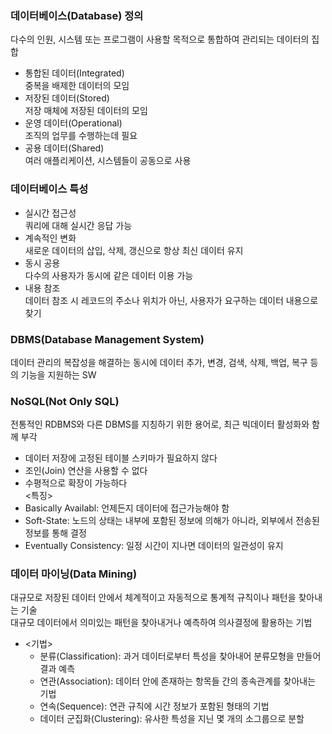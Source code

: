 ### 데이터베이스(Database) 정의
다수의 인원, 시스템 또는 프로그램이 사용할 목적으로 통합하여 관리되는 데이터의 집합
- 통합된 데이터(Integrated)
<br> 중복을 배제한 데이터의 모임
- 저장된 데이터(Stored)
<br> 저장 매체에 저장된 데이터의 모임
- 운영 데이터(Operational)
<br> 조직의 업무를 수행하는데 필요
- 공용 데이터(Shared)
<br> 여러 애플리케이션, 시스템들이 공동으로 사용

### 데이터베이스 특성
- 실시간 접근성
<br> 쿼리에 대해 실시간 응답 가능
- 계속적인 변화
<br> 새로운 데이터의 삽입, 삭제, 갱신으로 항상 최신 데이터 유지
- 동시 공용
<br> 다수의 사용자가 동시에 같은 데이터 이용 가능
- 내용 참조
<br> 데이터 참조 시 레코드의 주소나 위치가 아닌, 사용자가 요구하는 데이터 내용으로 찾기

### DBMS(Database Management System)
데이터 관리의 복잡성을 해결하는 동시에 데이터 추가, 변경, 검색, 삭제, 백업, 복구 등의 기능을 지원하는 SW

### NoSQL(Not Only SQL)
전통적인 RDBMS와 다른 DBMS를 지칭하기 위한 용어로, 최근 빅데이터 활성화와 함께 부각

- 데이터 저장에 고정된 테이블 스키마가 필요하지 않다
- 조인(Join) 연산을 사용할 수 없다
- 수평적으로 확장이 가능하다
<br> <특징>
- Basically Availabl: 언제든지 데이터에 접근가능해야 함
- Soft-State: 노드의 상태는 내부에 포함된 정보에 의해가 아니라, 외부에서 전송된 정보를 통해 결정
- Eventually Consistency: 일정 시간이 지나면 데이터의 일관성이 유지

### 데이터 마이닝(Data Mining)
대규모로 저장된 데이터 안에서 체계적이고 자동적으로 통계적 규칙이나 패턴을 찾아내는 기술
<br> 대규모 데이터에서 의미있는 패턴을 찾아내거나 예측하여 의사결정에 활용하는 기법
- <기법>
  - 분류(Classification): 과거 데이터로부터 특성을 찾아내어 분류모형을 만들어 결과 예측
  - 연관(Association): 데이터 안에 존재하는 항목들 간의 종속관계를 찾아내는 기법
  - 연속(Sequence): 연관 규칙에 시간 정보가 포함된 형태의 기법
  - 데이터 군집화(Clustering): 유사한 특성을 지닌 몇 개의 소그룹으로 분할

